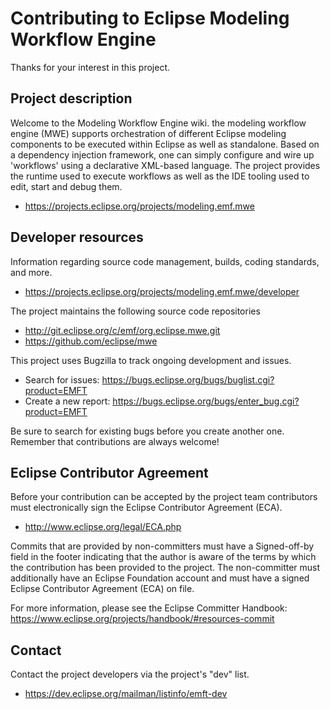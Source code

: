 # Contributing to Eclipse Modeling Workflow Engine

Thanks for your interest in this project.

## Project description

Welcome to the Modeling Workflow Engine wiki. the modeling workflow engine (MWE)
supports orchestration of different Eclipse modeling components to be executed
within Eclipse as well as standalone. Based on a dependency injection framework,
one can simply configure and wire up 'workflows' using a declarative XML-based
language. The project provides the runtime used to execute workflows as well as
the IDE tooling used to edit, start and debug them.

* https://projects.eclipse.org/projects/modeling.emf.mwe

## Developer resources

Information regarding source code management, builds, coding standards, and
more.

* https://projects.eclipse.org/projects/modeling.emf.mwe/developer

The project maintains the following source code repositories

* http://git.eclipse.org/c/emf/org.eclipse.mwe.git
* https://github.com/eclipse/mwe

This project uses Bugzilla to track ongoing development and issues.

* Search for issues: https://bugs.eclipse.org/bugs/buglist.cgi?product=EMFT
* Create a new report: https://bugs.eclipse.org/bugs/enter_bug.cgi?product=EMFT

Be sure to search for existing bugs before you create another one. Remember that
contributions are always welcome!

## Eclipse Contributor Agreement

Before your contribution can be accepted by the project team contributors must
electronically sign the Eclipse Contributor Agreement (ECA).

* http://www.eclipse.org/legal/ECA.php

Commits that are provided by non-committers must have a Signed-off-by field in
the footer indicating that the author is aware of the terms by which the
contribution has been provided to the project. The non-committer must
additionally have an Eclipse Foundation account and must have a signed Eclipse
Contributor Agreement (ECA) on file.

For more information, please see the Eclipse Committer Handbook:
https://www.eclipse.org/projects/handbook/#resources-commit

## Contact

Contact the project developers via the project's "dev" list.

* https://dev.eclipse.org/mailman/listinfo/emft-dev